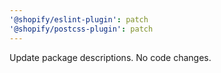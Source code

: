 ```yaml
---
'@shopify/eslint-plugin': patch
'@shopify/postcss-plugin': patch
---
```


Update package descriptions. No code changes.
